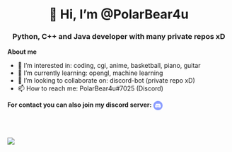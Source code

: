 <h1 align="center">👋 Hi, I’m @PolarBear4u</h1>
<h3 align="center">Python, C++ and Java developer with many private repos xD</h3>

**About me**
- 👀 I’m interested in: coding, cgi, anime, basketball, piano, guitar
- 🌱 I’m currently learning: opengl, machine learning
- 💞️ I’m looking to collaborate on: discord-bot (private repo xD)
- 📫 How to reach me: PolarBear4u#7025 (Discord)

**For contact you can also join my discord server:**
</a>
<a href="https://discord.gg/gFJzrB5NqW">
  <img align="center" alt="PolarBear4u's Discord Server" width="21px" src="https://raw.githubusercontent.com/PolarBear4u/PolarBear4u/main/assets/discord-round.svg" />
</a>

<br />
<br />

<p><img align="left" src="https://github-readme-stats.vercel.app/api?username=PolarBear4u&count_private=true&show_icons=true" /></p>









<!---
PolarBear4u/PolarBear4u is a ✨ special ✨ repository because its `README.md` (this file) appears on your GitHub profile.
You can click the Preview link to take a look at your changes.
--->
